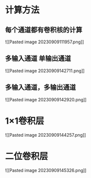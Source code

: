 # 计算方法
## 每个通道都有卷积核的计算
![[Pasted image 20230909111957.png]]
## 多输入通道 单输出通道
![[Pasted image 20230909142711.png]]
## 多输入通道，多输出通道
![[Pasted image 20230909142920.png]]
# 1×1卷积层
![[Pasted image 20230909144257.png]]
# 二位卷积层
![[Pasted image 20230909145326.png]]